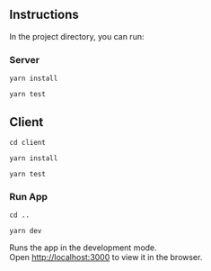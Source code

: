 ## Instructions

In the project directory, you can run:

### Server 

```
yarn install
```

```
yarn test
```

## Client

```
cd client
```

```
yarn install
```

```
yarn test
```

### Run App

```
cd ..
```

```
yarn dev
```

Runs the app in the development mode.<br>
Open [http://localhost:3000](http://localhost:3000) to view it in the browser.
